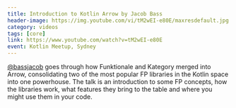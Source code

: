 ```yaml
---
title: Introduction to Kotlin Arrow by Jacob Bass
header-image: https://img.youtube.com/vi/tM2wEI-e80E/maxresdefault.jpg
category: videos
tags: [core]
link: https://www.youtube.com/watch?v=tM2wEI-e80E
event: Kotlin Meetup, Sydney
---
```

[@bassjacob](https://github.com/bassjacob) goes through how Funktionale and Kategory merged into Arrow, consolidating two of the most popular FP libraries in the Kotlin space into one powerhouse. The talk is an introduction to some FP concepts, how the libraries work, what features they bring to the table and where you might use them in your code.
